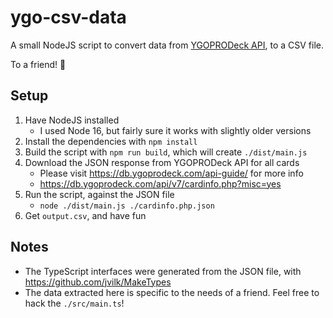 # ygo-csv-data

A small NodeJS script to convert data from [YGOPRODeck API](https://db.ygoprodeck.com/api-guide/), to a CSV file.

To a friend! 🤝

## Setup

1. Have NodeJS installed
   - I used Node 16, but fairly sure it works with slightly older versions
1. Install the dependencies with `npm install`
1. Build the script with `npm run build`, which will create `./dist/main.js`
1. Download the JSON response from YGOPRODeck API for all cards
   - Please visit <https://db.ygoprodeck.com/api-guide/> for more info
   - <https://db.ygoprodeck.com/api/v7/cardinfo.php?misc=yes>
1. Run the script, against the JSON file
   - `node ./dist/main.js ./cardinfo.php.json`
1. Get `output.csv`, and have fun

## Notes

- The TypeScript interfaces were generated from the JSON file, with <https://github.com/jvilk/MakeTypes>
- The data extracted here is specific to the needs of a friend. Feel free to hack the `./src/main.ts`!
